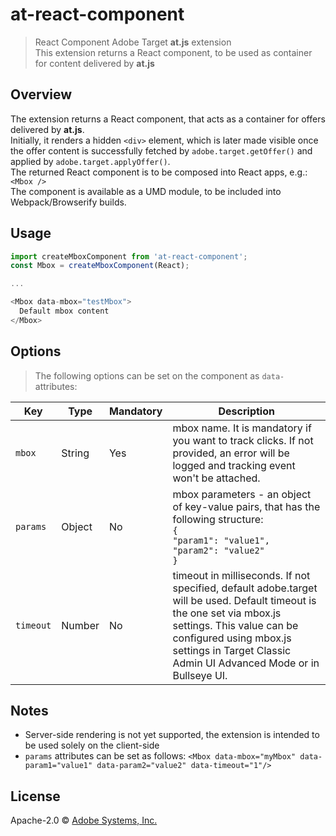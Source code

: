 # at-react-component
> React Component Adobe Target **at.js** extension  
> This extension returns a React component, to be used as container for content delivered by **at.js**

## Overview

The extension returns a React component, that acts as a container for offers delivered by **at.js**.  
Initially, it renders a hidden `<div>` element, which is later made visible once the offer content is successfully fetched by `adobe.target.getOffer()` and applied by `adobe.target.applyOffer()`.  
The returned React component is to be composed into React apps, e.g.: `<Mbox />`  
The component is available as a UMD module, to be included into Webpack/Browserify builds.

## Usage

```javascript (ES6)
import createMboxComponent from 'at-react-component';
const Mbox = createMboxComponent(React);

...

<Mbox data-mbox="testMbox">
  Default mbox content
</Mbox>
```  

## Options

> The following options can be set on the component as `data-` attributes:

Key | Type | Mandatory | Description
--- | ---- | --------- | -----------
`mbox` | String | Yes | mbox name. It is mandatory if you want to track clicks. If not provided, an error will be logged and tracking event won't be attached.
`params` | Object | No | mbox parameters - an object of key-value pairs, that has the following structure:<br>`{`<br>`"param1": "value1",`<br>`"param2": "value2"`<br>`}`
`timeout` | Number | No | timeout in milliseconds. If not specified, default adobe.target will be used. Default timeout is the one set via mbox.js settings. This value can be configured using mbox.js settings in Target Classic Admin UI Advanced Mode or in Bullseye UI.

## Notes

* Server-side rendering is not yet supported, the extension is intended to be used solely on the client-side
* `params` attributes can be set as follows: `<Mbox data-mbox="myMbox" data-param1="value1" data-param2="value2" data-timeout="1"/>`

## License

Apache-2.0 © [Adobe Systems, Inc.](http://www.adobe.com)
